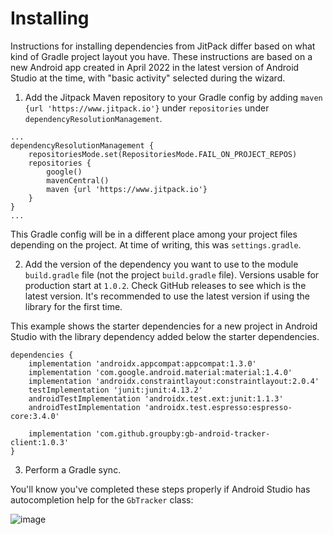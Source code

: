 # Installing

Instructions for installing dependencies from JitPack differ based on what kind of Gradle project layout you have. These instructions are based on a new Android app created in April 2022 in the latest version of Android Studio at the time, with "basic activity" selected during the wizard.

1. Add the Jitpack Maven repository to your Gradle config by adding `maven {url 'https://www.jitpack.io'}` under `repositories` under `dependencyResolutionManagement`.

```
...
dependencyResolutionManagement {
    repositoriesMode.set(RepositoriesMode.FAIL_ON_PROJECT_REPOS)
    repositories {
        google()
        mavenCentral()
        maven {url 'https://www.jitpack.io'}
    }
}
...
```

This Gradle config will be in a different place among your project files depending on the project. At time of writing, this was `settings.gradle`.

2. Add the version of the dependency you want to use to the module `build.gradle` file (not the project `build.gradle` file). Versions usable for production start at `1.0.2`. Check GitHub releases to see which is the latest version. It's recommended to use the latest version if using the library for the first time.

This example shows the starter dependencies for a new project in Android Studio with the library dependency added below the starter dependencies.

```
dependencies {
    implementation 'androidx.appcompat:appcompat:1.3.0'
    implementation 'com.google.android.material:material:1.4.0'
    implementation 'androidx.constraintlayout:constraintlayout:2.0.4'
    testImplementation 'junit:junit:4.13.2'
    androidTestImplementation 'androidx.test.ext:junit:1.1.3'
    androidTestImplementation 'androidx.test.espresso:espresso-core:3.4.0'

    implementation 'com.github.groupby:gb-android-tracker-client:1.0.3'
}
```

3. Perform a Gradle sync.

You'll know you've completed these steps properly if Android Studio has autocompletion help for the `GbTracker` class:

![image](https://user-images.githubusercontent.com/7719209/188748073-c11673ff-3187-4218-9403-d765ad8ccc93.png)
